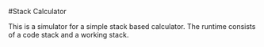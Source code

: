 #Stack Calculator

This is a simulator for a simple stack based calculator. The runtime consists of a 
code stack and a working stack.
